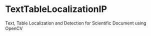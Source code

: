 # TextTableLocalizationIP
Text, Table Localization and Detection for Scientific Document using OpenCV
